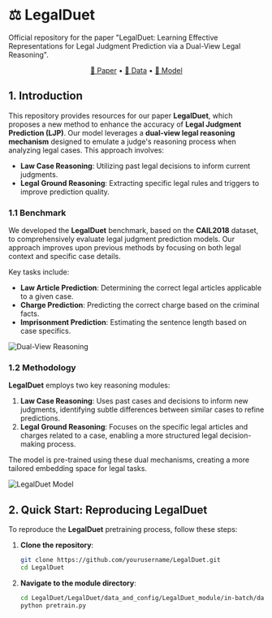 # ⚖️ LegalDuet  
Official repository for the paper "LegalDuet: Learning Effective Representations for Legal Judgment Prediction via a Dual-View Legal Reasoning".

<p align="center">
    <a href="https://arxiv.org/abs/xxxxxx">📜 Paper</a> •
    <a href="https://huggingface.co/datasets/LegalDuet-Dataset">🤗 Data</a> •
    <a href="https://huggingface.co/models/LegalDuet">🤖 Model</a>
</p>

## 1. Introduction
This repository provides resources for our paper **LegalDuet**, which proposes a new method to enhance the accuracy of **Legal Judgment Prediction (LJP)**. Our model leverages a **dual-view legal reasoning mechanism** designed to emulate a judge's reasoning process when analyzing legal cases. This approach involves:
- **Law Case Reasoning**: Utilizing past legal decisions to inform current judgments.
- **Legal Ground Reasoning**: Extracting specific legal rules and triggers to improve prediction quality.

### 1.1 Benchmark
We developed the **LegalDuet** benchmark, based on the **CAIL2018** dataset, to comprehensively evaluate legal judgment prediction models. Our approach improves upon previous methods by focusing on both legal context and specific case details.

Key tasks include:
- **Law Article Prediction**: Determining the correct legal articles applicable to a given case.
- **Charge Prediction**: Predicting the correct charge based on the criminal facts.
- **Imprisonment Prediction**: Estimating the sentence length based on case specifics.

![Dual-View Reasoning](https://github.com/yourusername/LegalDuet/blob/main/Figure/benchmark.png)

### 1.2 Methodology
**LegalDuet** employs two key reasoning modules:
1. **Law Case Reasoning**: Uses past cases and decisions to inform new judgments, identifying subtle differences between similar cases to refine predictions.
2. **Legal Ground Reasoning**: Focuses on the specific legal articles and charges related to a case, enabling a more structured legal decision-making process.

The model is pre-trained using these dual mechanisms, creating a more tailored embedding space for legal tasks.

![LegalDuet Model](https://github.com/yourusername/LegalDuet/blob/main/Figure/model.png)

## 2. Quick Start: Reproducing LegalDuet

To reproduce the **LegalDuet** pretraining process, follow these steps:

1. **Clone the repository**:
   ```bash
   git clone https://github.com/yourusername/LegalDuet.git
   cd LegalDuet

2. **Navigate to the module directory**:
   ```bash
   cd LegalDuet/LegalDuet/data_and_config/LegalDuet_module/in-batch/data_process/total
   python pretrain.py
